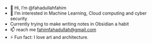 - 👋 Hi, I’m @fahadullahfahim
- 👀 I’m interested in Machine Learning, Cloud computing and cyber security
- Currently trying to make writing notes in Obsidian a habit
- 📫 reach me fahimfahadullah@gmail.com
- ⚡ Fun fact: I love art and architecture.  

<!---
fahadullahfahim/fahadullahfahim is a ✨ special ✨ repository because its `README.md` (this file) appears on your GitHub profile.
You can click the Preview link to take a look at your changes.
--->
